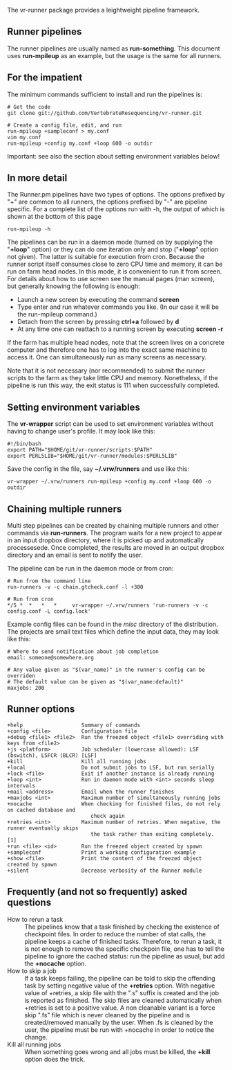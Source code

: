 The vr-runner package provides a leightweight pipeline framework.

Runner pipelines
----------------
The runner pipelines are usually named as **run-something**. This document uses
**run-mpileup** as an example, but the usage is the same for all runners. 

For the impatient
-----------------
The minimum commands sufficient to install and run the pipelines is:

    # Get the code
    git clone git://github.com/VertebrateResequencing/vr-runner.git

    # Create a config file, edit, and run
    run-mpileup +sampleconf > my.conf
    vim my.conf
    run-mpileup +config my.conf +loop 600 -o outdir

Important: see also the section about setting environment variables below!

In more detail
--------------
The Runner.pm pipelines have two types of options. The options prefixed by "+" are common to all runners, the options prefixed by "-" are pipeline specific. For a complete list of the options run with -h, the output of which is shown at the bottom of this page

    run-mpileup -h

The pipelines can be run in a daemon mode (turned on by supplying the "**+loop**" option) or they can do one iteration only and stop ("**+loop**" option not given). The latter is suitable for execution from cron. Because the runner script itself consumes close to zero CPU time and memory, it can be run on farm head nodes. In this mode, it is convenient to run it from screen. For details about how to use screen see the manual pages (man screen), but generally knowing the following is enough:

  * Launch a new screen by executing the command **screen**
  * Type enter and run whatever commands you like. (In our case it will be the run-mpileup command.)
  * Detach from the screen by pressing **ctrl+a** followed by **d**
  * At any time one can reattach to a running screen by executing **screen -r**

If the farm has multiple head nodes, note that the screen lives on a concrete computer and therefore one has to log into the exact same machine to access it. One can simultaneously run as many screens as necessary.

Note that it is not necessary (nor recommended) to submit the runner scripts to the farm as they take little CPU and memory. Nonetheless, if the pipeline is run this way, the exit status is 111 when successfully completed. 

Setting environment variables
-----------------------------
The **vr-wrapper** script can be used to set environment variables without having
to change user's profile. It may look like this:

    #!/bin/bash
    export PATH="$HOME/git/vr-runner/scripts:$PATH"
    export PERL5LIB="$HOME/git/vr-runner/modules:$PERL5LIB"

Save the config in the file, say **~/.vrw/runners** and use like this:

    vr-wrapper ~/.vrw/runners run-mpileup +config my.conf +loop 600 -o outdir


Chaining multiple runners
-------------------------
Multi step pipelines can be created by chaining multiple runners and other commands via **run-runners**. The program waits for a new project to appear in an input dropbox directory, where it is picked up and automatically processesede. Once completed, the results are moved in an output dropbox directory and an email is sent to notify the user. 

The pipeline can be run in the daemon mode or from cron:

    # Run from the command line
    run-runners -v -c chain.gtcheck.conf -l +300
    
    # Run from cron
    */5 *  *   *   *     vr-wrapper ~/.vrw/runners 'run-runners -v -c config.conf -L config.lock'

Example config files can be found in the *misc* directory of the distribution. The projects are small text files which define the input data, they may look like this:

    # Where to send notification about job completion
    email: someone@somewhere.org 
    
    # Any value given as "$(var_name)" in the runner's config can be overriden
    # The default value can be given as "$(var_name:default)"
    maxjobs: 200


Runner options
--------------

    +help                   Summary of commands
    +config <file>          Configuration file
    +debug <file1> <file2>  Run the freezed object <file1> overriding with keys from <file2>
    +js <platform>          Job scheduler (lowercase allowed): LSF (bswitch), LSFCR (BLCR) [LSF]
    +kill                   Kill all running jobs
    +local                  Do not submit jobs to LSF, but run serially
    +lock <file>            Exit if another instance is already running
    +loop <int>             Run in daemon mode with <int> seconds sleep intervals
    +mail <address>         Email when the runner finishes
    +maxjobs <int>          Maximum number of simultaneously running jobs
    +nocache                When checking for finished files, do not rely on cached database and 
                               check again
    +retries <int>          Maximum number of retries. When negative, the runner eventually skips
                               the task rather than exiting completely. [1]
    +run <file> <id>        Run the freezed object created by spawn
    +sampleconf             Print a working configuration example
    +show <file>            Print the content of the freezed object created by spawn
    +silent                 Decrease verbosity of the Runner module

Frequently (and not so frequently) asked questions
--------------------------------------------------
<dl>
<dt>How to rerun a task</dt>
<dd>The pipelines know that a task finished by checking the existence of checkpoint files. In order to reduce the number of stat calls, the pipeline keeps a cache of finished tasks. Therefore, to rerun a task, it is not enough to remove the specific checkpoin file, one has to tell the pipeline to ignore the cached status: run the pipeline as usual, but add the <b>+nocache</b> option.
</dd>

<dt>How to skip a job</dt>
<dd>If a task keeps failing, the pipeline can be told to skip the offending task by setting negative value of the <b>+retries</b> option. With negative value of +retries, a skip file with the ".s" suffix is created and the job is reported as finished. The skip files are cleaned automatically when +retries is set to a positive value. A non cleanable variant is a force skip ".fs" file which is never cleaned by the pipeline and is created/removed manually by the user. When .fs is cleaned by the user, the pipeline must be run with +nocache in order to notice the change.
</dd>

<dt>Kill all running jobs</dt>
<dd>When something goes wrong and all jobs must be killed, the <b>+kill</b> option does the trick.
</dd>
</dl>
